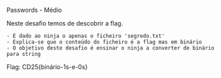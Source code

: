 Passwords - Médio

Neste desafio temos de descobrir a flag.

    - É dado ao ninja o apenas o ficheiro 'segredo.txt'
    - Explica-se que o conteúdo do ficheiro é a flag mas em binário
    - O objetivo deste desafio é ensinar o ninja a converter de binário para string

Flag: CD25{binário-1s-e-0s}
